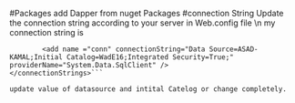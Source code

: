 #Packages
add Dapper from nuget Packages
#connection String 
Update the connection string according to your server in Web.config file \n
my connection string is 
```connectionStrings>
		<add name ="conn" connectionString="Data Source=ASAD-KAMAL;Initial Catalog=WadE16;Integrated Security=True;" providerName="System.Data.SqlClient" />
</connectionStrings>```

update value of datasource and intital Catelog or change completely.
